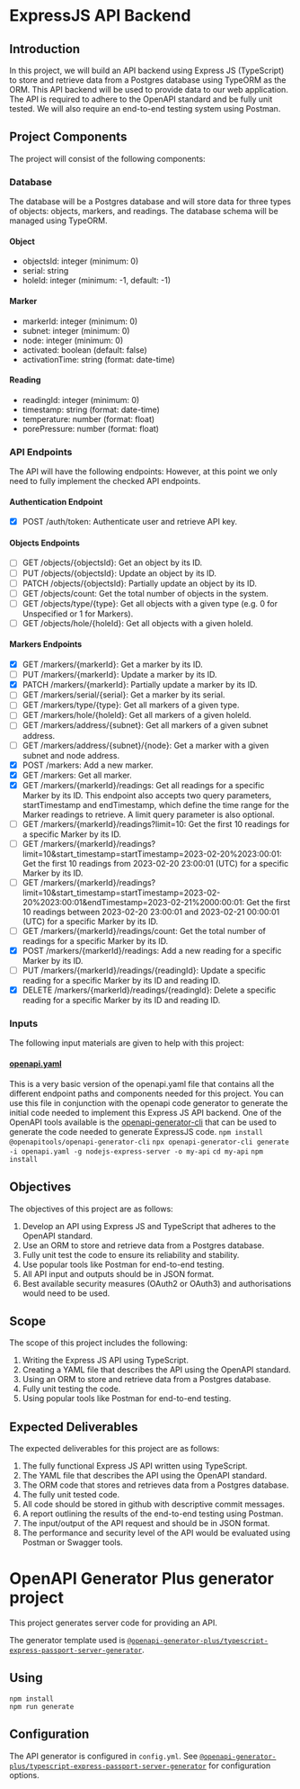 # ExpressJS API Backend

## Introduction
In this project, we will build an API backend using Express JS (TypeScript) to store and retrieve data from a Postgres database using TypeORM as the ORM. This API backend will be used to provide data to our web application. The API is required to adhere to the OpenAPI standard and be fully unit tested. We will also require an end-to-end testing system using Postman.

## Project Components
The project will consist of the following components:
### Database
The database will be a Postgres database and will store data for three types of objects: objects, markers, and readings. The database schema will be managed using TypeORM.
#### Object
- objectsId: integer (minimum: 0)
- serial: string
- holeId: integer (minimum: -1, default: -1)
#### Marker
- markerId: integer (minimum: 0)
- subnet: integer (minimum: 0)
- node: integer (minimum: 0)
- activated: boolean (default: false)
- activationTime: string (format: date-time)
#### Reading
- readingId: integer (minimum: 0)
- timestamp: string (format: date-time)
- temperature: number (format: float)
- porePressure: number (format: float)
### API Endpoints
The API will have the following endpoints:
However, at this point we only need to fully implement the checked  API endpoints.
#### Authentication Endpoint
- [x] POST /auth/token: Authenticate user and retrieve API key.
#### Objects Endpoints
- [ ] GET /objects/{objectsId}: Get an object by its ID.
- [ ] PUT /objects/{objectsId}: Update an object by its ID.
- [ ] PATCH /objects/{objectsId}: Partially update an object by its ID.
- [ ] GET /objects/count: Get the total number of objects in the system.
- [ ] GET /objects/type/{type}: Get all objects with a given type (e.g. 0 for Unspecified or 1 for Markers).
- [ ] GET /objects/hole/{holeId}: Get all objects with a given holeId.
#### Markers Endpoints
- [x] GET /markers/{markerId}: Get a marker by its ID.
- [ ] PUT /markers/{markerId}: Update a marker by its ID.
- [x] PATCH /markers/{markerId}: Partially update a marker by its ID.
- [ ] GET /markers/serial/{serial}: Get a marker by its serial.
- [ ] GET /markers/type/{type}: Get all markers of a given type.
- [ ] GET /markers/hole/{holeId}: Get all markers of a given holeId.
- [ ] GET /markers/address/{subnet}: Get all markers of a given subnet address.
- [ ] GET /markers/address/{subnet}/{node}: Get a marker with a given subnet and node address.
- [x] POST /markers: Add a new marker.
- [x] GET /markers: Get all marker.
- [x] GET /markers/{markerId}/readings: Get all readings for a specific Marker by its ID. This endpoint also accepts two query parameters, startTimestamp and endTimestamp, which define the time range for the Marker readings to retrieve. A limit query parameter is also optional.
 - [ ] GET	/markers/{markerId}/readings?limit=10: Get the first 10 readings for a specific Marker by its ID. 
 - [ ] GET	/markers/{markerId}/readings?limit=10&start_timestamp=startTimestamp=2023-02-20%2023:00:01: Get the first 10 readings from 2023-02-20 23:00:01 (UTC) for a specific Marker by its ID.
 - [ ] GET	/markers/{markerId}/readings?limit=10&start_timestamp=startTimestamp=2023-02-20%2023:00:01&endTimestamp=2023-02-21%2000:00:01: Get the first 10 readings between 2023-02-20 23:00:01 and 2023-02-21 00:00:01 (UTC) for a specific Marker by its ID.
- [ ] GET /markers/{markerId}/readings/count: Get the total number of readings for a specific Marker by its ID.
- [x] POST /markers/{markerId}/readings: Add a new reading for a specific Marker by its ID.
- [ ] PUT /markers/{markerId}/readings/{readingId}: Update a specific reading for a specific Marker by its ID and reading ID.
- [x] DELETE /markers/{markerId}/readings/{readingId}: Delete a specific reading for a specific Marker by its ID and reading ID.
### Inputs
The following input materials are given to help with this project:
#### [openapi.yaml](./openapi.yaml)
This is a very basic version of the openapi.yaml file that contains all the different endpoint paths and components needed for this project. You can use this file in conjunction with the openapi code generator to generate the initial code needed to implement this Express JS API backend.
One of the OpenAPI tools available is the [openapi-generator-cli](https://github.com/OpenAPITools/openapi-generator-cli) that can be used to generate the code needed to generate ExpressJS code.
`npm install @openapitools/openapi-generator-cli`
`npx openapi-generator-cli generate -i openapi.yaml -g nodejs-express-server -o my-api`
`cd my-api`
`npm install`

## Objectives
The objectives of this project are as follows:
1.	Develop an API using Express JS and TypeScript that adheres to the OpenAPI standard.
2.	Use an ORM to store and retrieve data from a Postgres database.
3.	Fully unit test the code to ensure its reliability and stability.
4.	Use popular tools like Postman for end-to-end testing.
5.	All API input and outputs should be in JSON format.
6.	Best available security measures (OAuth2 or OAuth3) and authorisations would need to be used.
## Scope
The scope of this project includes the following:
1.	Writing the Express JS API using TypeScript.
2.	Creating a YAML file that describes the API using the OpenAPI standard.
3.	Using an ORM to store and retrieve data from a Postgres database.
4.	Fully unit testing the code.
5.	Using popular tools like Postman for end-to-end testing.
## Expected Deliverables
The expected deliverables for this project are as follows:
1.	The fully functional Express JS API written using TypeScript.
2.	The YAML file that describes the API using the OpenAPI standard.
3.	The ORM code that stores and retrieves data from a Postgres database.
4.	The fully unit tested code.
5.	All code should be stored in github with descriptive commit messages.
6.	A report outlining the results of the end-to-end testing using Postman.
7.	The input/output of the API request and should be in JSON format.
8.	The performance and security level of the API would be evaluated using Postman or Swagger tools. 


# OpenAPI Generator Plus generator project

This project generates server code for providing an API.

The generator template used is [`@openapi-generator-plus/typescript-express-passport-server-generator`](https://github.com/karlvr/openapi-generator-plus-express-passport#readme).

## Using

```shell
npm install
npm run generate
```

## Configuration

The API generator is configured in `config.yml`. See [`@openapi-generator-plus/typescript-express-passport-server-generator`](https://github.com/karlvr/openapi-generator-plus-express-passport#readme) for configuration options.
